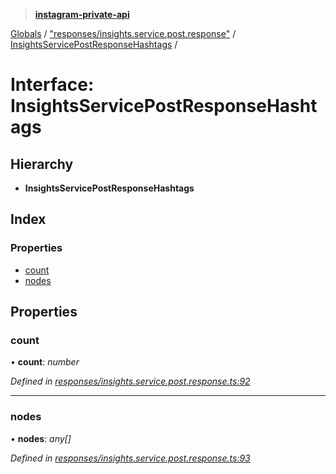 > **[instagram-private-api](../README.md)**

[Globals](../README.md) / ["responses/insights.service.post.response"](../modules/_responses_insights_service_post_response_.md) / [InsightsServicePostResponseHashtags](_responses_insights_service_post_response_.insightsservicepostresponsehashtags.md) /

# Interface: InsightsServicePostResponseHashtags

## Hierarchy

* **InsightsServicePostResponseHashtags**

## Index

### Properties

* [count](_responses_insights_service_post_response_.insightsservicepostresponsehashtags.md#count)
* [nodes](_responses_insights_service_post_response_.insightsservicepostresponsehashtags.md#nodes)

## Properties

###  count

• **count**: *number*

*Defined in [responses/insights.service.post.response.ts:92](https://github.com/dilame/instagram-private-api/blob/e9c516c/src/responses/insights.service.post.response.ts#L92)*

___

###  nodes

• **nodes**: *any[]*

*Defined in [responses/insights.service.post.response.ts:93](https://github.com/dilame/instagram-private-api/blob/e9c516c/src/responses/insights.service.post.response.ts#L93)*